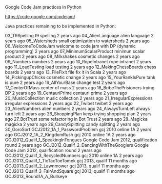 Google Code Jam practices in Python

https://code.google.com/codejam/


Java practices remaining to be implemented in Python:

03_T9Spelling	t9 spelling	2 years ago
04_AlienLanguage	alien language	2 years ago
05_Watersheds	small optimization to watersheds	2 years ago
06_WelcomeToCodeJam	welcome to code jam with DP (dynamic programming)	2 years ago
07_MinimumScalarProduct	minimun scalar product	2 years ago
08_Milkshakes	cosmetic changes	2 years ago
09_Numbers	numbers	2 years ago
10_RopeIntranet	rope intranet	2 years ago
11_LoadTesting	load testing	2 years ago
12_MakingChessBoards	chess boards	2 years ago
13_FileFixit	file fix it in Scala	2 years ago
14_PickingupChicks	cosmetic change	2 years ago
15_YourRankIsPure	tank is pure	2 years ago
16_AllYourBase	change test	2 years ago
17_CenterOfMass	center of mass	2 years ago
18_BribeThePrisioners	trying DP	2 years ago
19_CentauriPrime	centauri prime	2 years ago
20_MusicCollection	music collection	2 years ago
21_IrregularExpressions	irregular expressions	2 years ago
22_Twibet	twibet	2 years ago
23_AlienNumbers	alien numbers	2 years ago
24_AlwaysTurnLeft	always turn left	2 years ago
26_ShoppingPlan	keep trying shopping plan	2 years ago
27_BotTrust	some refactoring in Bot Trust	2 years ago
28_Magicka	magicka	2 years ago
29_CandySplitting	candy splitting	2 years ago
30_GoroSort
GCJ2012_1A_1_PasswordProblem	gcj 2010 online 1A	2 years ago
GCJ2012_1A_2_KingdomRush	gcj 2010 online 1A	2 years ago
GCJ2012_Qualif_1_SpeakingInTongues	Google Code Jam 2012, qualification round	2 years ago
GCJ2012_Qualif_2_DancingWithTheGooglers	Google Code Jam 2012, qualification round	2 years ago
GCJ2012_Qualif_3_RecycledNumbers	gcj 2010 online 1A	2 years ago
GCJ2013_Qualif_1_TicTacToeTomek	gcj 2013, qualif	11 months ago
GCJ2013_Qualif_2_Lawnmower	gcj 2013, qualif	11 months ago
GCJ2013_Qualif_3_FairAndSquare	gcj 2013, qualif	11 months ago
GCJ2013_Round1A_A_Bullseye
